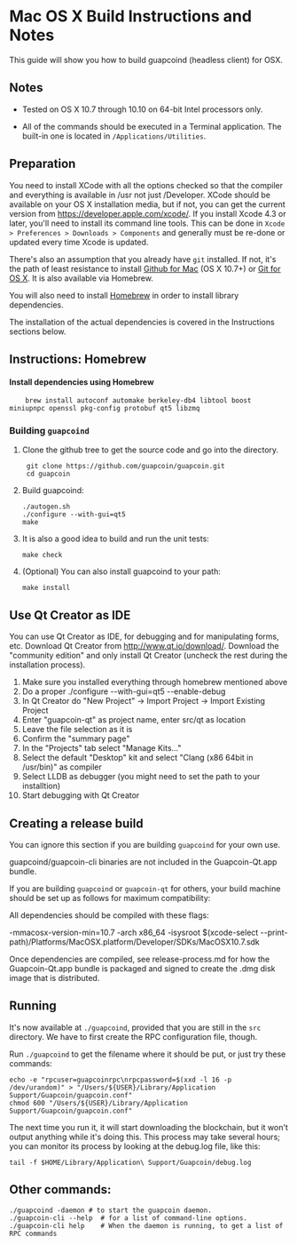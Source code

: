 Mac OS X Build Instructions and Notes
====================================
This guide will show you how to build guapcoind (headless client) for OSX.

Notes
-----

* Tested on OS X 10.7 through 10.10 on 64-bit Intel processors only.

* All of the commands should be executed in a Terminal application. The
built-in one is located in `/Applications/Utilities`.

Preparation
-----------

You need to install XCode with all the options checked so that the compiler
and everything is available in /usr not just /Developer. XCode should be
available on your OS X installation media, but if not, you can get the
current version from https://developer.apple.com/xcode/. If you install
Xcode 4.3 or later, you'll need to install its command line tools. This can
be done in `Xcode > Preferences > Downloads > Components` and generally must
be re-done or updated every time Xcode is updated.

There's also an assumption that you already have `git` installed. If
not, it's the path of least resistance to install [Github for Mac](https://mac.github.com/)
(OS X 10.7+) or
[Git for OS X](https://code.google.com/p/git-osx-installer/). It is also
available via Homebrew.

You will also need to install [Homebrew](http://brew.sh) in order to install library
dependencies.

The installation of the actual dependencies is covered in the Instructions
sections below.

Instructions: Homebrew
----------------------

#### Install dependencies using Homebrew

        brew install autoconf automake berkeley-db4 libtool boost miniupnpc openssl pkg-config protobuf qt5 libzmq

### Building `guapcoind`

1. Clone the github tree to get the source code and go into the directory.

        git clone https://github.com/guapcoin/guapcoin.git
        cd guapcoin

2.  Build guapcoind:

        ./autogen.sh
        ./configure --with-gui=qt5
        make

3.  It is also a good idea to build and run the unit tests:

        make check

4.  (Optional) You can also install guapcoind to your path:

        make install

Use Qt Creator as IDE
------------------------
You can use Qt Creator as IDE, for debugging and for manipulating forms, etc.
Download Qt Creator from http://www.qt.io/download/. Download the "community edition" and only install Qt Creator (uncheck the rest during the installation process).

1. Make sure you installed everything through homebrew mentioned above
2. Do a proper ./configure --with-gui=qt5 --enable-debug
3. In Qt Creator do "New Project" -> Import Project -> Import Existing Project
4. Enter "guapcoin-qt" as project name, enter src/qt as location
5. Leave the file selection as it is
6. Confirm the "summary page"
7. In the "Projects" tab select "Manage Kits..."
8. Select the default "Desktop" kit and select "Clang (x86 64bit in /usr/bin)" as compiler
9. Select LLDB as debugger (you might need to set the path to your installtion)
10. Start debugging with Qt Creator

Creating a release build
------------------------
You can ignore this section if you are building `guapcoind` for your own use.

guapcoind/guapcoin-cli binaries are not included in the Guapcoin-Qt.app bundle.

If you are building `guapcoind` or `guapcoin-qt` for others, your build machine should be set up
as follows for maximum compatibility:

All dependencies should be compiled with these flags:

 -mmacosx-version-min=10.7
 -arch x86_64
 -isysroot $(xcode-select --print-path)/Platforms/MacOSX.platform/Developer/SDKs/MacOSX10.7.sdk

Once dependencies are compiled, see release-process.md for how the Guapcoin-Qt.app
bundle is packaged and signed to create the .dmg disk image that is distributed.

Running
-------

It's now available at `./guapcoind`, provided that you are still in the `src`
directory. We have to first create the RPC configuration file, though.

Run `./guapcoind` to get the filename where it should be put, or just try these
commands:

    echo -e "rpcuser=guapcoinrpc\nrpcpassword=$(xxd -l 16 -p /dev/urandom)" > "/Users/${USER}/Library/Application Support/Guapcoin/guapcoin.conf"
    chmod 600 "/Users/${USER}/Library/Application Support/Guapcoin/guapcoin.conf"

The next time you run it, it will start downloading the blockchain, but it won't
output anything while it's doing this. This process may take several hours;
you can monitor its process by looking at the debug.log file, like this:

    tail -f $HOME/Library/Application\ Support/Guapcoin/debug.log

Other commands:
-------

    ./guapcoind -daemon # to start the guapcoin daemon.
    ./guapcoin-cli --help  # for a list of command-line options.
    ./guapcoin-cli help    # When the daemon is running, to get a list of RPC commands
